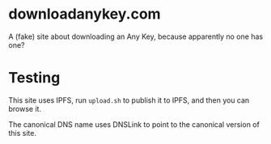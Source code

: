 downloadanykey.com
==================
A (fake) site about downloading an Any Key, because apparently no one has one?

# Testing
This site uses IPFS, run `upload.sh` to publish it to IPFS, and then you can browse it.

The canonical DNS name uses DNSLink to point to the canonical version of this site.
